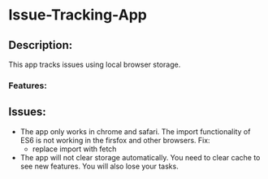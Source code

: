 # Issue-Tracking-App
## Description:
This app tracks issues using local browser storage.

### Features: 


## Issues: 
<ul>
    <li>The app only works in chrome and safari. The import functionality of ES6 is not working in the firsfox and other browsers. 
    Fix:
        <ul> 
            <li> replace import with fetch </li>   
        </ul>
    </li>
    <li>The app will not clear storage automatically. You need to clear cache to see new features. You will also lose your tasks.</li>
</ul>